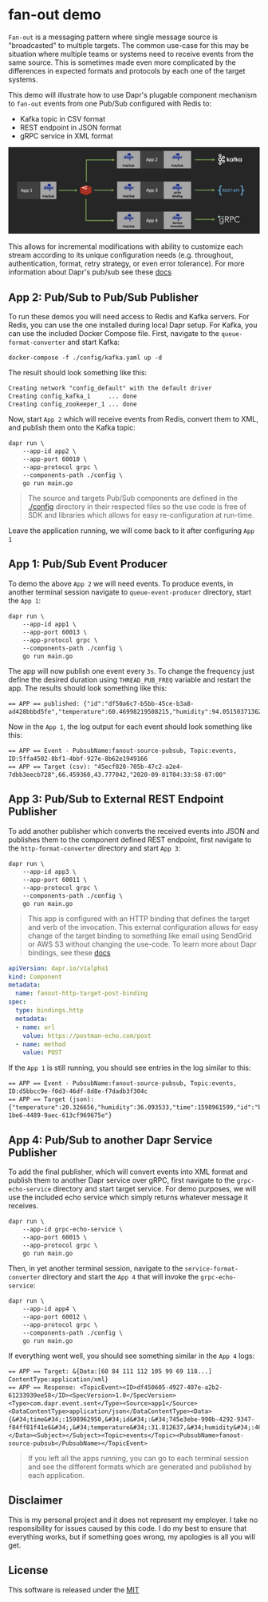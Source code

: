 # fan-out demo 

`Fan-out` is a messaging pattern where single message source is "broadcasted" to multiple targets. The common use-case for this may be situation where multiple teams or systems need to receive events from the same source. This is sometimes made even more complicated by the differences in expected formats and protocols by each one of the target systems. 

This demo will illustrate how to use Dapr's plugable component mechanism to `fan-out` events from one Pub/Sub configured with Redis to:

* Kafka topic in CSV format 
* REST endpoint in JSON format 
* gRPC service in XML format 

![](./img/fan-out-in-dapr.png)

This allows for incremental modifications with ability to customize each stream according to its unique configuration needs (e.g. throughout, authentication, format, retry strategy, or even error tolerance). For more information about Dapr's pub/sub see these [docs](https://github.com/dapr/docs/tree/master/concepts/publish-subscribe-messaging)

## App 2: Pub/Sub to Pub/Sub Publisher

To run these demos you will need access to Redis and Kafka servers. For Redis, you can use the one installed during local Dapr setup. For Kafka, you can use the included Docker Compose file. First, navigate to the `queue-format-converter` and start Kafka:

```shell
docker-compose -f ./config/kafka.yaml up -d
```

The result should look something like this:

```shell
Creating network "config_default" with the default driver
Creating config_kafka_1     ... done
Creating config_zookeeper_1 ... done
```

Now, start `App 2` which will receive events from Redis, convert them to XML, and publish them onto the Kafka topic:

```shell
dapr run \
    --app-id app2 \
    --app-port 60010 \
    --app-protocol grpc \
    --components-path ./config \
    go run main.go
```

> The source and targets Pub/Sub components are defined in the [./config](./config) directory in their respected files so the use code is free of SDK and libraries which allows for easy re-configuration at run-time. 

Leave the application running, we will come back to it after configuring `App 1`

## App 1: Pub/Sub Event Producer

To demo the above `App 2` we will need events. To produce events, in another terminal session navigate to `queue-event-producer` directory, start the `App 1`: 

```shell
dapr run \
    --app-id app1 \
    --app-port 60013 \
    --app-protocol grpc \
    --components-path ./config \
    go run main.go
```

The app will now publish one event every `3s`. To change the frequency just define the desired duration using `THREAD_PUB_FREQ` variable and restart the app. The results should look something like this:

```shell
== APP == published: {"id":"df50a6c7-b5bb-45ce-b3a8-ad428bbbd5fe","temperature":60.46998219508215,"humidity":94.05150371362079,"time":1598960035}
```

Now in the `App 1`, the log output for each event should look something like this: 

```shell
== APP == Event - PubsubName:fanout-source-pubsub, Topic:events, ID:5ffa4502-8bf1-4bbf-927e-8b62e1949166
== APP == Target (csv): "45ecf820-705b-47c2-a2e4-7dbb3eecb728",66.459360,43.777042,"2020-09-01T04:33:58-07:00"
```

## App 3: Pub/Sub to External REST Endpoint Publisher

To add another publisher which converts the received events into JSON and publishes them to the component defined REST endpoint, first navigate to the `http-format-converter` directory and start `App 3`:

```shell
dapr run \
    --app-id app3 \
    --app-port 60011 \
    --app-protocol grpc \
    --components-path ./config \
    go run main.go
```

> This app is configured with an HTTP binding that defines the target and verb of the invocation. This external configuration allows for easy change of the target binding to something like email using SendGrid or AWS S3 without changing the use-code. To learn more about Dapr bindings, see these [docs](https://github.com/dapr/docs/tree/master/concepts/bindings#supported-bindings-and-specs)

```yaml
apiVersion: dapr.io/v1alpha1
kind: Component
metadata:
  name: fanout-http-target-post-binding
spec:
  type: bindings.http
  metadata:
  - name: url
    value: https://postman-echo.com/post
  - name: method
    value: POST
```

If the `App 1` is still running, you should see entries in the log similar to this:

```shell
== APP == Event - PubsubName:fanout-source-pubsub, Topic:events, ID:d5bbcc9e-f0d3-46df-8d8e-f7dadb3f304c
== APP == Target (json): {"temperature":20.326656,"humidity":36.093533,"time":1598961599,"id":"b2fa85cf-1be6-4489-9aec-613cf969675e"}
```

## App 4: Pub/Sub to another Dapr Service Publisher 

To add the final publisher, which will convert events into XML format and publish them to another Dapr service over gRPC, first navigate to the `grpc-echo-service` directory and start target service. For demo purposes, we will use the included echo service which simply returns whatever message it receives.

```shell
dapr run \
    --app-id grpc-echo-service \
    --app-port 60015 \
    --app-protocol grpc \
    go run main.go
```

Then, in yet another terminal session, navigate to the `service-format-converter` directory and start the `App 4` that will invoke the `grpc-echo-service`:

```shell
dapr run \
    --app-id app4 \
    --app-port 60012 \
    --app-protocol grpc \
    --components-path ./config \
    go run main.go
```

If everything went well, you should see something similar in the `App 4` logs: 

```shell
== APP == Target: &{Data:[60 84 111 112 105 99 69 118...] ContentType:application/xml}
== APP == Response: <TopicEvent><ID>df450605-4927-407e-a2b2-61233939ee58</ID><SpecVersion>1.0</SpecVersion><Type>com.dapr.event.sent</Type><Source>app1</Source><DataContentType>application/json</DataContentType><Data>{&#34;time&#34;:1598962950,&#34;id&#34;:&#34;745e3ebe-990b-4292-9347-f84ff81f41e6&#34;,&#34;temperature&#34;:31.812637,&#34;humidity&#34;:46.894296}</Data><Subject></Subject><Topic>events</Topic><PubsubName>fanout-source-pubsub</PubsubName></TopicEvent>
```

> If you left all the apps running, you can go to each terminal session and see the different formats which are generated and published by each application.


## Disclaimer

This is my personal project and it does not represent my employer. I take no responsibility for issues caused by this code. I do my best to ensure that everything works, but if something goes wrong, my apologies is all you will get.

## License

This software is released under the [MIT](../LICENSE)
